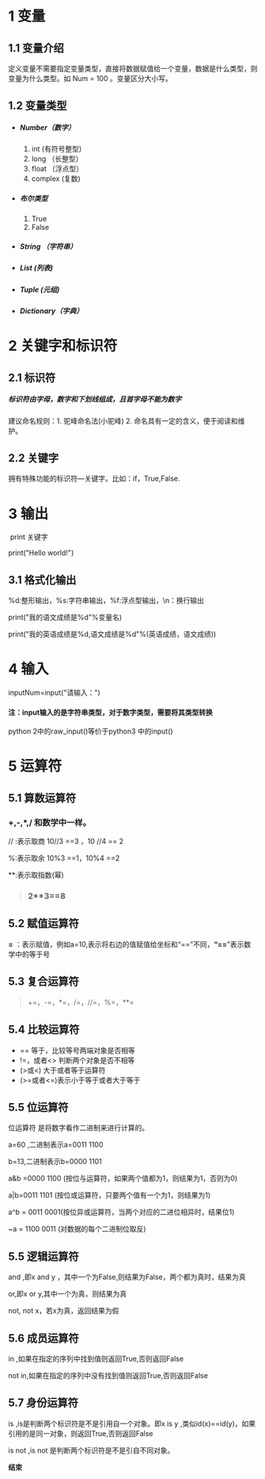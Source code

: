 # 1 变量

## 1.1 变量介绍

定义变量不需要指定变量类型，直接将数据赋值给一个变量，数据是什么类型，则变量为什么类型。如 Num = 100 。变量区分大小写。

## 1.2 变量类型

* ##### Number（数字）

  1. int (有符号整型)
  2. long （长整型）
  3. float （浮点型）
  4. complex (复数)

* ##### 布尔类型

  1. True
  2.  False

* ##### String （字符串）

* ##### List (列表)

* ##### Tuple (元组)

* ##### Dictionary（字典）

# 2 关键字和标识符

## 2.1 标识符

##### 标识符由字母，数字和下划线组成，且首字母不能为数字

建议命名规则：1. 驼峰命名法(小驼峰)  2. 命名具有一定的含义，便于阅读和维护。

## 2.2 关键字

拥有特殊功能的标识符—关键字。比如：if，True,False.

# 3 输出

​	 print 关键字

 print("Hello world!")

## 3.1 格式化输出

%d:整形输出，%s:字符串输出，%f:浮点型输出，\n：换行输出

print("我的语文成绩是%d"%变量名)

print("我的英语成绩是%d,语文成绩是%d"%(英语成绩，语文成绩))

# 4 输入

inputNum=input("请输入：")

#### 注：input输入的是字符串类型，对于数字类型，需要将其类型转换

python 2中的raw_input()等价于python3 中的input()

# 5 运算符

## 5.1 算数运算符

### +,-,*,/ 和数学中一样。

// :表示取商 10//3 ==3 ，10 //4 == 2

%:表示取余 10%3 ==1，10%4 ==2

**:表示取指数(幂)  

> ### 2**3==8

## 5.2 赋值运算符

**=** ：表示赋值，例如a=10,表示将右边的值赋值给坐标和“==”不同，**“==**”表示数学中的等于号

## 5.3 复合运算符

> +=，-=，*=，/=，//=，%=，**=

## 5.4 比较运算符

* == 等于，比较等号两端对象是否相等
* !=，或者<> 判断两个对象是否不相等
* (>或<) 大于或者等于运算符
* (>=或者<=)表示小于等于或者大于等于

## 5.5 位运算符

位运算符 是将数字看作二进制来进行计算的。

a=60 ,二进制表示a=0011 1100

b=13,二进制表示b=0000 1101

 a&b =0000 1100 (按位与运算符，如果两个值都为1，则结果为1，否则为0)

a|b=0011 1101 (按位或运算符，只要两个值有一个为1，则结果为1)

a^b = 0011 0001(按位异或运算符，当两个对应的二进位相异时，结果位1)

~a = 1100 0011 (对数据的每个二进制位取反)

## 5.5 逻辑运算符

and ,即x and y ，其中一个为False,则结果为False，两个都为真时，结果为真

or,即x or y,其中一个为真，则结果为真

not, not  x，若x为真，返回结果为假

## 5.6  成员运算符

in ,如果在指定的序列中找到值则返回True,否则返回False

not in,如果在指定的序列中没有找到值则返回True,否则返回False

## 5.7 身份运算符

is ,is是判断两个标识符是不是引用自一个对象。即x is y ,类似id(x)==id(y)，如果引用的是同一对象，则返回True,否则返回False

is not ,is not 是判断两个标识符是不是引自不同对象。









**结束**







